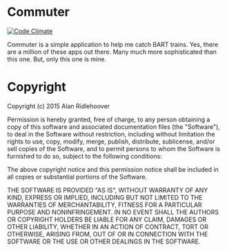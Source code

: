# Commuter

[![Code Climate](https://codeclimate.com/github/aridlehoover/commuter/badges/gpa.svg)](https://codeclimate.com/github/aridlehoover/commuter)

Commuter is a simple application to help me catch BART trains. Yes, there are
a million of these apps out there. Many much more sophisticated than this one.
But, only this one is mine.

# Copyright

Copyright (c) 2015 Alan Ridlehoover

Permission is hereby granted, free of charge, to any person obtaining a copy of this software and associated documentation files (the "Software"), to deal in the Software without restriction, including without limitation the rights to use, copy, modify, merge, publish, distribute, sublicense, and/or sell copies of the Software, and to permit persons to whom the Software is furnished to do so, subject to the following conditions:

The above copyright notice and this permission notice shall be included in all copies or substantial portions of the Software.

THE SOFTWARE IS PROVIDED "AS IS", WITHOUT WARRANTY OF ANY KIND, EXPRESS OR IMPLIED, INCLUDING BUT NOT LIMITED TO THE WARRANTIES OF MERCHANTABILITY, FITNESS FOR A PARTICULAR PURPOSE AND NONINFRINGEMENT. IN NO EVENT SHALL THE AUTHORS OR COPYRIGHT HOLDERS BE LIABLE FOR ANY CLAIM, DAMAGES OR OTHER LIABILITY, WHETHER IN AN ACTION OF CONTRACT, TORT OR OTHERWISE, ARISING FROM, OUT OF OR IN CONNECTION WITH THE SOFTWARE OR THE USE OR OTHER DEALINGS IN THE SOFTWARE.
